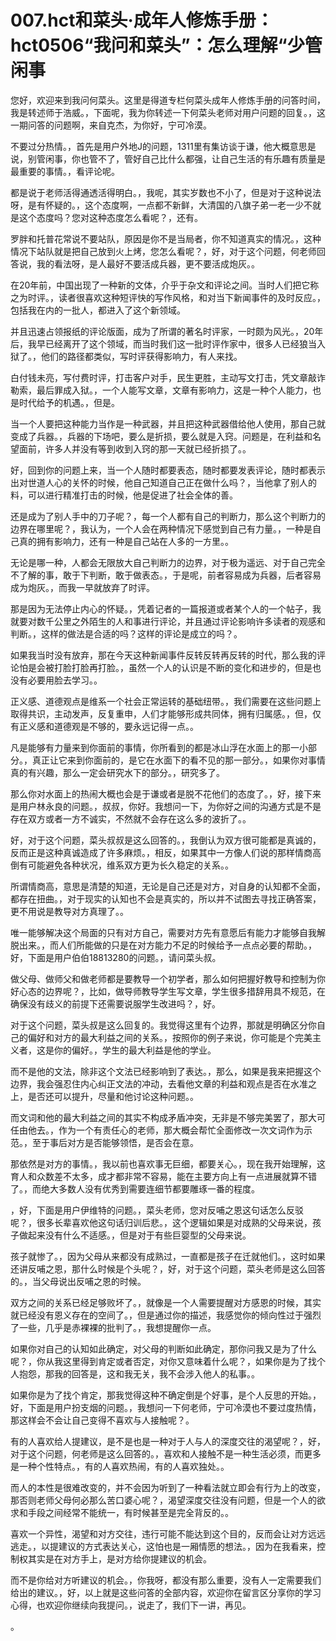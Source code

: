 # 007.hct和菜头·成年人修炼手册：hct0506“我问和菜头”：怎么理解“少管闲事 

您好，欢迎来到我问何菜头。这里是得道专栏何菜头成年人修炼手册的问答时间，我是转述师于浩威。，下面呢，我为你转述一下何菜头老师对用户问题的回复。，这一期问答的问题啊，来自克杰，为你好，宁可冷漠。

不要过分热情。，首先是用户外地J的问题，1311里有集访谈于谦，他大概意思是说，别管闲事，你也管不了，管好自己比什么都强，让自己生活的有乐趣有质量是最重要的事情。，看评论呢。

都是说于老师活得通透活得明白。，我呢，其实岁数也不小了，但是对于这种说法呀，是有怀疑的。，这个态度啊，一点都不新鲜，大清国的八旗子弟一老一少不就是这个态度吗？您对这种态度怎么看呢？，还有。

罗胖和托普花常说不要站队，原因是你不是当局者，你不知道真实的情况。，这种情况下站队就是把自己放到火上烤，您怎么看呢？，好，对于这个问题，何老师回答说，我的看法呀，是人最好不要活成兵器，更不要活成炮灰。。

在20年前，中国出现了一种新的文体，介乎于杂文和评论之间。当时人们把它称之为时评。，读者很喜欢这种短评快的写作风格，和对当下新闻事件的及时反应。，包括我在内的一批人，都进入了这个新领域。

并且迅速占领报纸的评论版面，成为了所谓的著名时评家，一时颇为风光。，20年后，我早已经离开了这个领域，而当时我们这一批时评作家中，很多人已经狼当入狱了。，他们的路径都类似，写时评获得影响力，有人来找。

白付钱未亮，写付费时评，打击客户对手，民生更胜，主动写文打击，凭文章敲诈勒索，最后罪成入狱。，一个人能写文章，文章有影响力，这是一种个人能力，也是时代给予的机遇。，但是。

当一个人要把这种能力当作是一种武器，并且把这种武器借给他人使用，那自己就变成了兵器。，兵器的下场吧，要么是折损，要么就是入窍。问题是，在利益和名望面前，许多人并没有等到收到入窍的那一天就已经折损了。。

好，回到你的问题上来，当一个人随时都要表态，随时都要发表评论，随时都表示出对世道人心的关怀的时候，他自己知道自己正在做什么吗？，当他拿了别人的料，可以进行精准打击的时候，他是促进了社会全体的善。

还是成为了别人手中的刀子呢？，每一个人都有自己的判断力，那么这个判断力的边界在哪里呢？，我认为，一个人会在两种情况下感觉到自己有力量。，一种是自己真的拥有影响力，还有一种是自己站在人多的一方里。。

无论是哪一种，人都会无限放大自己判断力的边界，对于极为遥远、对于自己完全不了解的事，敢于下判断，敢于做表态。，于是呢，前者容易成为兵器，后者容易成为炮灰。，而我一早就放弃了时评。

那是因为无法停止内心的怀疑。，凭着记者的一篇报道或者某个人的一个帖子，我就要对数千公里之外陌生的人和事进行评论，并且通过评论影响许多读者的观感和判断。，这样的做法是合适的吗？这样的评论是成立的吗？。

如果我当时没有放弃，那在今天这种新闻事件反转反转再反转的时代，那么我的评论怕是会被打脸打脸再打脸。，虽然一个人的认识是不断的变化和进步的，但是也没有必要用脸去学习。。

正义感、道德观点是维系一个社会正常运转的基础纽带。，我们需要在这些问题上取得共识，主动发声，反复重申，人们才能够形成共同体，拥有归属感。，但，仅有正义感和道德观是不够的，要永远记得一点。。

凡是能够有力量来到你面前的事情，你所看到的都是冰山浮在水面上的那一小部分。，真正让它来到你面前的，是它在水面下的看不见的那一部分。，如果你对事情真的有兴趣，那么一定会研究水下的部分。，研究多了。

那么你对水面上的热闹大概也会是于谦或者是脱不花他们的态度了。，好，接下来是用户林永良的问题。，叔叔，你好。我想问一下，为你好之间的沟通方式是不是存在双方或者一方不诚实，不然就不会存在这么多的波折了。。

好，对于这个问题，菜头叔叔是这么回答的。，我倒认为双方很可能都是真诚的，反而正是这种真诚造成了许多麻烦。，相反，如果其中一方像人们说的那样情商高倒有可能避免各种状况，维系双方更为长久稳定的关系。。

所谓情商高，意思是清楚的知道，无论是自己还是对方，对自身的认知都不全面，都存在扭曲。，对于现实的认知也不会是真实的，所以并不试图去寻找正确答案，更不用说是教导对方真理了。。

唯一能够解决这个局面的只有对方自己，需要对方先有意愿后有能力才能够自我解脱出来。，而人们所能做的只是在对方能力不足的时候给予一点点必要的帮助。，好，下面是用户伯伯18813280的问题。，请问菜头叔。

做父母、做师父和做老师都是要教导一个初学者，那么如何把握好教导和控制为你好心态的边界呢？，比如，做导师教导学生写文章，学生很多措辞用具不规范，在确保没有歧义的前提下还需要说服学生改进吗？，好。

对于这个问题，菜头叔是这么回复的。我觉得这里有个边界，那就是明确区分你自己的偏好和对方的最大利益之间的关系。，按照你的例子来说，你可能是个完美主义者，这是你的偏好。，学生的最大利益是他的学业。

而不是他的文法，除非这个文法已经影响到了表达。，那么，如果是我来把握这个边界，我会强忍住内心纠正文法的冲动，去看他文章的利益和观点是否在水准之上，是否还可以提升，尽量和他讨论这种问题。。

而文词和他的最大利益之间的其实不构成矛盾冲突，无非是不够完美罢了，那大可任由他去。，作为一个有责任心的老师，那大概会帮忙全面修改一次文词作为示范。，至于事后对方是否能够领悟，是否会在意。

那依然是对方的事情。，我以前也喜欢事无巨细，都要关心。，现在我开始理解，这育人和众数差不太多，成才都非常不容易，能在主要方向上有一点进展就算不错了。，而绝大多数人没有优秀到需要连细节都要雕琢一番的程度。

，好，下面是用户伊维特的问题。，菜头老师，您对反哺之恩这句话怎么反驳呢？，很多长辈喜欢他这句话归训后悲。，这个逻辑如果是对成熟的父母来说，孩子做起来没有什么不适感。，但是对于有些巨婴型的父母来说。

孩子就惨了。，因为父母从来都没有成熟过，一直都是孩子在迁就他们。，这时如果还讲反哺之恩，那什么时候是个头呢？，好，对于这个问题，菜头老师是这么回答的。，当父母说出反哺之恩的时候。

双方之间的关系已经足够败坏了。，就像是一个人需要提醒对方感恩的时候，其实就已经没有恩义存在的空间了。，但是通过你的描述，我感觉你的倾向性过于强烈了一些，几乎是赤裸裸的批判了。，我想提醒你一点。

如果你对自己的认知如此确定，对父母的判断如此确定，那你问我又是为了什么呢？，你从我这里得到肯定或者否定，对你又意味着什么呢？，如果你是为了找个人抱怨，那我的回答是，这和我无关，我不会涉入他人的私事。。

如果你是为了找个肯定，那我觉得这种不确定倒是个好事，是个人反思的开始。，好，下面是用户扮支烟的问题。，我想问一下何老师，宁可冷漠也不要过度热情，那这样会不会让自己变得不喜欢与人接触呢？。

有的人喜欢给人提建议，是不是也是一种对于人与人的深度交往的渴望呢？，好，对于这个问题，何老师是这么回答的。，喜欢和人接触不是一种生活必须，而更多是一种个性特点。，有的人喜欢热闹，有的人喜欢独处。。

而人的本性是很难改变的，并不会因为听到了一种看法就立即会有行为上的改变，那否则老师父母何必那么苦口婆心呢？，渴望深度交往没有问题，但是一个人的欲求和手段之间经常不能统一，有时候甚至是完全背反的。。

喜欢一个异性，渴望和对方交往，违行可能不能达到这个目的，反而会让对方远远逃走。，以提建议的方式表达关心，这怕也是一厢情愿的想法。，因为在我看来，控制权其实是在对方手上，是对方给你提建议的机会。

而不是你给对方听建议的机会。，你我呀，都没有那么重要，没有人一定需要我们给出的建议。，好，以上就是这些问答的全部内容，欢迎你在留言区分享你的学习心得，也欢迎你继续向我提问。，说走了，我们下一讲，再见。

。